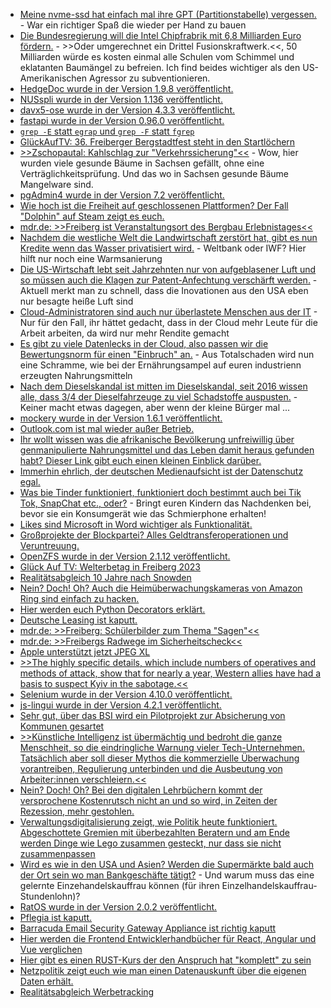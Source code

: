 * [Meine nvme-ssd hat einfach mal ihre GPT (Partitionstabelle) vergessen.](https://artodeto.bazzline.net/archives/19993-ssd-just-lost-its-partition-table.html) - War ein richtiger Spaß die wieder per Hand zu bauen
* [Die Bundesregierung will die Intel Chipfrabrik mit 6,8 Milliarden Euro fördern.](https://blog.fefe.de/?ts=9a84a5dd) - >>Oder umgerechnet ein Drittel Fusionskraftwerk.<<, 50 Milliarden würde es kosten einmal alle Schulen vom Schimmel und eklatanten Baumängel zu befreien. Ich find beides wichtiger als den US-Amerikanischen Agressor zu subventionieren.
* [HedgeDoc wurde in der Version 1.9.8 veröffentlicht.](https://github.com/hedgedoc/hedgedoc/releases/tag/1.9.8)
* [NUSspli wurde in der Version 1.136 veröffentlicht.](https://github.com/V10lator/NUSspli/releases/tag/v1.136)
* [davx5-ose wurde in der Version 4.3.3 veröffentlicht.](https://github.com/bitfireAT/davx5-ose/releases/tag/v4.3.3-ose)
* [fastapi wurde in der Version 0.96.0 veröffentlicht.](https://github.com/tiangolo/fastapi/releases/tag/0.96.0)
* [`grep -E` statt `egrap` und `grep -F` statt `fgrep`](https://utcc.utoronto.ca/~cks/space/blog/linux/GNUGrepVersusEcology)
* [GlückAufTV: 36. Freiberger Bergstadtfest steht in den Startlöchern](https://www.youtube.com/watch?v=ay4lZuMWFhE)
* [>>Zschopautal: Kahlschlag zur "Verkehrssicherung"<<](https://sachsen.nabu.de/news/2023/33447.html) - Wow, hier wurden viele gesunde Bäume in Sachsen gefällt, ohne eine Verträglichkeitsprüfung. Und das wo in Sachsen gesunde Bäume Mangelware sind.
* [pgAdmin4 wurde in der Version 7.2 veröffentlicht.](https://www.postgresql.org/about/news/pgadmin-4-v72-released-2647/)
* [Wie hoch ist die Freiheit auf geschlossenen Plattformen? Der Fall "Dolphin" auf Steam zeigt es euch.](https://tarnkappe.info/artikel/gaming/valve-half-nintendo-den-dolphin-emulator-von-steam-zu-entfernen-275854.html)
* [mdr.de: >>Freiberg ist Veranstaltungsort des Bergbau Erlebnistages<<](https://www.mdr.de/video/mdr-videos/a/video-727756.html)
* [Nachdem die westliche Welt die Landwirtschaft zerstört hat, gibt es nun Kredite wenn das Wasser privatisiert wird.](https://netzfrauen.org/2023/06/04/wasser-7/) - Weltbank oder IWF? Hier hilft nur noch eine Warmsanierung
* [Die US-Wirtschaft lebt seit Jahrzehnten nur von aufgeblasener Luft und so müssen auch die Klagen zur Patent-Anfechtung verschärft werden.](http://blog.fefe.de/?ts=9a80f4e4) - Aktuell merkt man zu schnell, dass die Inovationen aus den USA eben nur besagte heiße Luft sind
* [Cloud-Administratoren sind auch nur überlastete Menschen aus der IT](http://blog.fefe.de/?ts=9a80e60e) - Nur für den Fall, ihr hättet gedacht, dass in der Cloud mehr Leute für die Arbeit arbeiten, da wird nur mehr Rendite gemacht
* [Es gibt zu viele Datenlecks in der Cloud, also passen wir die Bewertungsnorm für einen "Einbruch" an.](http://blog.fefe.de/?ts=9a830af4) - Aus Totalschaden wird nun eine Schramme, wie bei der Ernährungsampel auf euren industrienn erzeugten Nahrungsmitteln
* [Nach dem Dieselskandal ist mitten im Dieselskandal, seit 2016 wissen alle, dass 3/4 der Dieselfahrzeuge zu viel Schadstoffe auspusten.](http://blog.fefe.de/?ts=9a837bd4) - Keiner macht etwas dagegen, aber wenn der kleine Bürger mal ... 
* [mockery wurde in der Version 1.6.1 veröffentlicht.](https://github.com/mockery/mockery/releases/tag/1.6.1)
* [Outlook.com ist mal wieder außer Betrieb.](https://www.bleepingcomputer.com/news/microsoft/microsofts-outlookcom-is-down-again-on-mobile-web/)
* [Ihr wollt wissen was die afrikanische Bevölkerung unfreiwillig über genmanipulierte Nahrungsmittel und das Leben damit heraus gefunden habt? Dieser Link gibt euch einen kleinen Einblick darüber.](https://netzfrauen.org/2023/06/05/africa-38/)
* [Immerhin ehrlich, der deutschen Medienaufsicht ist der Datenschutz egal.](https://netzpolitik.org/2023/kein-porno-ohne-ausweis-der-medienaufsicht-ist-datenschutz-wumpe/)
* [Was bie Tinder funktioniert, funktioniert doch bestimmt auch bei Tik Tok, SnapChat etc., oder?](https://tarnkappe.info/artikel/it-sicherheit/online-betrug/tinder-trading-scam-neue-betrugsmasche-breitet-sich-aus-275914.html) - Bringt euren Kindern das Nachdenken bei, bevor sie ein Konsumgerät wie das Schmierphone erhalten!
* [Likes sind Microsoft in Word wichtiger als Funktionalität.](https://www.borncity.com/blog/2023/06/06/verkehrte-welt-word-bekommt-like-button-dafr-fallen-shortcuts-weg/)
* [Großprojekte der Blockpartei? Alles Geldtransferoperationen und Veruntreuung.](http://blog.fefe.de/?ts=9a817269)
* [OpenZFS wurde in der Version 2.1.12 veröffentlicht.](https://github.com/openzfs/zfs/releases/tag/zfs-2.1.12)
* [Glück Auf TV: Welterbetag in Freiberg 2023](https://www.youtube.com/watch?v=U3rgvFX2Yl0)
* [Realitätsabgleich 10 Jahre nach Snowden](https://netzpolitik.org/2023/zehn-jahre-snowden-den-geheimdiensten-endlich-grenzen-setzen/)
* [Nein? Doch! Oh? Auch die Heimüberwachungskameras von Amazon Ring sind einfach zu hacken.](https://netzpolitik.org/2023/sicherheitsluecke-einbrecher-koennten-heimueberwachungskamera-von-amazon-ring-einfach-abschalten/)
* [Hier werden euch Python Decorators erklärt.](https://www.freecodecamp.org/news/python-decorators-explained/)
* [Deutsche Leasing ist kaputt.](https://www.borncity.com/blog/2023/06/06/deutsche-leasing-nach-cyberangriff-seit-3-juni-2023-offline/)
* [mdr.de: >>Freiberg: Schülerbilder zum Thema "Sagen"<<](https://www.mdr.de/video/mdr-videos/a/video-728338.html)
* [mdr.de: >>Freibergs Radwege im Sicherheitscheck<<](https://www.mdr.de/video/mdr-videos/a/video-728306.html)
* [Apple unterstützt jetzt JPEG XL](http://blog.fefe.de/?ts=9a7e4b72)
* [>>The highly specific details, which include numbers of operatives and methods of attack, show that for nearly a year, Western allies have had a basis to suspect Kyiv in the sabotage.<<](http://blog.fefe.de/?ts=9a7e83f6)
* [Selenium wurde in der Version 4.10.0 veröffentlicht.](https://github.com/SeleniumHQ/selenium/releases/tag/selenium-4.10.0)
* [js-lingui wurde in der Version 4.2.1 veröffentlicht.](https://github.com/lingui/js-lingui/releases/tag/v4.2.1)
* [Sehr gut, über das BSI wird ein Pilotprojekt zur Absicherung von Kommunen gesartet](https://www.linux-magazin.de/news/bsi-startet-pilotprojekt-zur-absicherung-von-kommunen/)
* [>>Künstliche Intelligenz ist übermächtig und bedroht die ganze Menschheit, so die eindringliche Warnung vieler Tech-Unternehmen. Tatsächlich aber soll dieser Mythos die kommerzielle Überwachung vorantreiben, Regulierung unterbinden und die Ausbeutung von Arbeiter:innen verschleiern.<<](https://netzpolitik.org/2023/kuenstliche-intelligenz-vermessung-bis-ins-innerste/)
* [Nein? Doch! Oh? Bei den digitalen Lehrbüchern kommt der versprochene Kostenrutsch nicht an und so wird, in Zeiten der Rezession, mehr gestohlen.](https://tarnkappe.info/artikel/e-books/rights-alliance-hohe-lehrbuchpreise-treiben-studenten-in-piraterie-275995.html)
* [Verwaltungsdigitalisierung zeigt, wie Politik heute funktioniert. Abgeschottete Gremien mit überbezahlten Beratern und am Ende werden Dinge wie Lego zusammen gesteckt, nur dass sie nicht zusammenpassen](https://netzpolitik.org/2023/verwaltungsdigitalisierung-von-beratern-abgeschotteten-gremien-und-zusammengewuerfelten-baukaesten/)
* [Wird es wie in den USA und Asien? Werden die Supermärkte bald auch der Ort sein wo man Bankgeschäfte tätigt?](http://blog.fefe.de/?ts=9a7cd7f1) - Und warum muss das eine gelernte Einzehandelskauffrau können (für ihren Einzelhandelskauffrau-Stundenlohn)?
* [RatOS wurde in der Version 2.0.2 veröffentlicht.](https://github.com/Rat-OS/RatOS/releases/tag/v2.0.2)
* [Pflegia ist kaputt.](https://www.borncity.com/blog/2023/06/09/datenleck-beim-pflege-job-suche-portal-pflegia/)
* [Barracuda Email Security Gateway Appliance ist richtig kaputt](https://www.borncity.com/blog/2023/06/08/barracuda-email-security-gateway-appliance-esg-sofort-austauschen/)
* [Hier werden die Frontend Entwicklerhandbücher für React, Angular und Vue verglichen](https://www.freecodecamp.org/news/front-end-javascript-development-react-angular-vue-compared/)
* [Hier gibt es einen RUST-Kurs der den Anspruch hat "komplett" zu sein](https://www.freecodecamp.org/news/rust-programming-course-for-beginners/)
* [Netzpolitik zeigt euch wie man einen Datenauskunft über die eigenen Daten erhält.](https://netzpolitik.org/2023/auskunftsanfragen-so-findest-du-heraus-was-datenhaendler-ueber-dich-gespeichert-haben/)
* [Realitätsabgleich Werbetracking](https://netzpolitik.org/2023/adsquare_theadex_emetriq_werbetracking-wie-deutsche-firmen-am-geschaeft-mit-unseren-daten-verdienen/)

